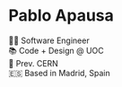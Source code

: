 # Pablo Apausa

👨‍💻 Software Engineer  
📚 Code + Design @ UOC  
🔬 Prev. CERN  
🇪🇸 Based in Madrid, Spain  
